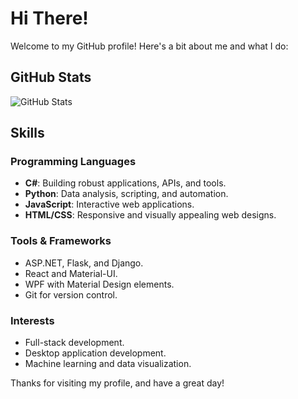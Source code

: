# Hi There!

Welcome to my GitHub profile! Here's a bit about me and what I do:

## GitHub Stats
![GitHub Stats](https://github-readme-stats.vercel.app/api?username=BetterCallDEV&show_icons=true&theme=radical)

## Skills

### Programming Languages
- **C#**: Building robust applications, APIs, and tools.
- **Python**: Data analysis, scripting, and automation.
- **JavaScript**: Interactive web applications.
- **HTML/CSS**: Responsive and visually appealing web designs.

### Tools & Frameworks
- ASP.NET, Flask, and Django.
- React and Material-UI.
- WPF with Material Design elements.
- Git for version control.

### Interests
- Full-stack development.
- Desktop application development.
- Machine learning and data visualization.

Thanks for visiting my profile, and have a great day!
